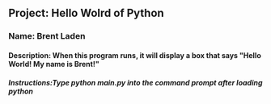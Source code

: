 ## Project: Hello Wolrd of Python
### Name: Brent Laden
#### Description: When this program runs, it will display a box that says "Hello World! My name is Brent!"
##### Instructions:Type python main.py into the command prompt after loading python
